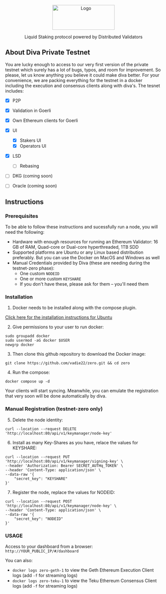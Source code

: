 <!-- PROJECT LOGO -->
<br />
<div align="center">
  <a href="#">
    <img src="https://www.divalabs.org/logoFull.svg" alt="Logo" width="200" height="80">
  </a>
  <p align="center">
    Liquid Staking protocol powered by Distributed Validators
    <br />
  </p>
</div>

<!-- ABOUT THE PROJECT -->
## About Diva Private Testnet
You are lucky enough to access to our very first version of the private testnet which surely has a lot of bugs, typos, and room for improvement. So please, let us know anything you believe it could make diva better. 
For your convenience, we are packing everything for the testnet in a docker including the execution and consensus clients along with diva's. The tesnet includes:

- [x] P2P
- [x] Validation in Goerli
- [x] Own Ethereum clients for Goerli
- [x] UI
    - [x] Stakers UI
    - [x] Operators UI
- [x] LSD
    - [ ] Rebasing
- [ ] DKG (coming soon)
- [ ] Oracle (coming soon)


## Instructions
### Prerequisites
To be able to follow these instructions and sucessfully run a node, you will need the following:

- Hardware with enough resources for running an Ethereum Validator: 16 GB of RAM, Quad-core or Dual-core hyperthreaded, 1TB SDD
- Supported platforms are Ubuntu or any Linux based distribution preferably. But you can use the Docker on MacOS and Windows as well
- Manual Credentials provided by Diva (these are needing during the testnet-zero phase):
  - One custom ``NODEID``
  - One or more custom ``KEYSHARE``
  - If you don't have these, please ask for them – you'll need them


### Installation

  1. Docker needs to be installed along with the compose plugin.
   
  [Click here for the installation instructions for Ubuntu](https://docs.docker.com/engine/install/ubuntu/#install-using-the-repository)
  
  2. Give permissions to your user to run docker:
```
sudo groupadd docker
sudo usermod -aG docker $USER
newgrp docker
```

3. Then clone this github repository to download the Docker image:
  ```
  git clone https://github.com/vadie22/zero.git && cd zero
  ```

4. Run the compose:
```
docker compose up -d
```

Your clients will start syncing. Meanwhile, you can emulate the registration that very soon will be done automatically by diva.

### Manual Registration (testnet-zero only)


5. Delete the node identity:
```
curl --location --request DELETE 'http://localhost:80/api/v1/keymanager/node-key'
```
6. Install as many Key-Shares as you have, relace the values for KEYSHARE:
```
curl --location --request PUT 'http://localhost:80/api/v1/keymanager/signing-key' \
--header 'Authorization: Bearer SECRET_AUTHq_TOKEN' \
--header 'Content-Type: application/json' \
--data-raw '{
    "secret_key": "KEYSHARE"
}'
```
7. Register the node, replace the values for NODEID:

```
curl --location --request POST 'http://localhost:80/api/v1/keymanager/node-key' \
--header 'Content-Type: application/json' \
--data-raw '{
    "secret_key": "NODEID"
}'
```

### USAGE

Access to your dashboard from a browser: ``http://YOUR_PUBLIC_IP/#/dashboard``

You can also:

- ``docker logs zero-geth-1`` to view the Geth Ethereum Execution Client logs (add ``-f`` for streaming logs)
- ``docker logs zero-teku-1`` to view the Teku Ethereum Consensus Client logs (add ``-f`` for streaming logs)
